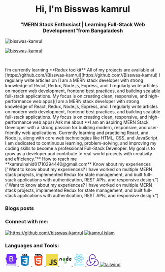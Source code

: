 <h1 align="center">Hi, I'm Bisswas kamrul</h1>
<h3 align="center">"MERN Stack Enthusiast | Learning Full-Stack Web Development”from Bangaladesh</h3>
<p align="left"> <img src="https://komarev.com/ghpvc/?username=bisswas-kamrul&label=Profile%20views&color=0e75b6&style=flat" alt="bisswas-kamrul" /> </p>
<p align="left"> <a href="https://github.com/ryo-ma/github-profile-trophy"><img src="https://github-profile-trophy.vercel.app/?username=bisswas-kamrul" alt="bisswas-kamrul" /></a> </p>
<p align="left"> <a href="https://twitter.com/" target="blank"><img src="https://img.shields.io/twitter/follow/?logo=twitter&style=for-the-badge" alt="" /></a> </p>
I’m currently learning **Redux toolkit**
All of my projects are available at [https://github.com//Bisswas-kamrul](https://github.com//Bisswas-kamrul)
I regularly write articles on [I am a MERN stack developer with strong knowledge of React, Redux, Node.js, Express, and. I regularly write articles on modern web development, frontend best practices, and building scalable full-stack applications. My focus is on creating clean, responsive, and high-performance web apps](I am a MERN stack developer with strong knowledge of React, Redux, Node.js, Express, and. I regularly write articles on modern web development, frontend best practices, and building scalable full-stack applications. My focus is on creating clean, responsive, and high-performance web apps)
Ask me about **I am an aspiring MERN Stack Developer with a strong passion for building modern, responsive, and user-friendly web applications. Currently learning and practicing React, and Node.js, along with core web technologies like HTML, CSS, and JavaScript. I am dedicated to continuous learning, problem-solving, and improving my coding skills to become a professional Full-Stack Developer. My goal is to grow as a developer and contribute to real-world projects with creativity and efficiency.”**
How to reach me **kamrulnahid01710294440@gmail.com**
Know about my experiences ["Want to know about my experiences? I have worked on multiple MERN stack projects, implemented Redux for state management, and built full-stack applications with authentication, REST APIs, and responsive design."]("Want to know about my experiences? I have worked on multiple MERN stack projects, implemented Redux for state management, and built full-stack applications with authentication, REST APIs, and responsive design.")

### Blogs posts
<!-- BLOG-POST-LIST:START -->
<!-- BLOG-POST-LIST:END -->

<h3 align="left">Connect with me:</h3>
<p align="left">
<a href="https://dev.to/https://github.com//bisswas-kamrul" target="blank"><img align="center" src="https://raw.githubusercontent.com/rahuldkjain/github-profile-readme-generator/master/src/images/icons/Social/devto.svg" alt="https://github.com//bisswas-kamrul" height="30" width="40" /></a>
<a href="https://fb.com/kamrul islam" target="blank"><img align="center" src="https://raw.githubusercontent.com/rahuldkjain/github-profile-readme-generator/master/src/images/icons/Social/facebook.svg" alt="kamrul islam" height="30" width="40" /></a>
</p>

<h3 align="left">Languages and Tools:</h3>
<p align="left"> <a href="https://getbootstrap.com" target="_blank" rel="noreferrer"> <img src="https://raw.githubusercontent.com/devicons/devicon/master/icons/bootstrap/bootstrap-plain-wordmark.svg" alt="bootstrap" width="40" height="40"/> </a> <a href="https://www.w3schools.com/css/" target="_blank" rel="noreferrer"> <img src="https://raw.githubusercontent.com/devicons/devicon/master/icons/css3/css3-original-wordmark.svg" alt="css3" width="40" height="40"/> </a> <a href="https://www.w3.org/html/" target="_blank" rel="noreferrer"> <img src="https://raw.githubusercontent.com/devicons/devicon/master/icons/html5/html5-original-wordmark.svg" alt="html5" width="40" height="40"/> </a> <a href="https://developer.mozilla.org/en-US/docs/Web/JavaScript" target="_blank" rel="noreferrer"> <img src="https://raw.githubusercontent.com/devicons/devicon/master/icons/javascript/javascript-original.svg" alt="javascript" width="40" height="40"/> </a> <a href="https://nodejs.org" target="_blank" rel="noreferrer"> <img src="https://raw.githubusercontent.com/devicons/devicon/master/icons/nodejs/nodejs-original-wordmark.svg" alt="nodejs" width="40" height="40"/> </a> <a href="https://reactjs.org/" target="_blank" rel="noreferrer"> <img src="https://raw.githubusercontent.com/devicons/devicon/master/icons/react/react-original-wordmark.svg" alt="react" width="40" height="40"/> </a> <a href="https://redux.js.org" target="_blank" rel="noreferrer"> <img src="https://raw.githubusercontent.com/devicons/devicon/master/icons/redux/redux-original.svg" alt="redux" width="40" height="40"/> </a> <a href="https://tailwindcss.com/" target="_blank" rel="noreferrer"> <img src="https://www.vectorlogo.zone/logos/tailwindcss/tailwindcss-icon.svg" alt="tailwind" width="40" height="40"/> </a> <a href="https://www.typescriptl
